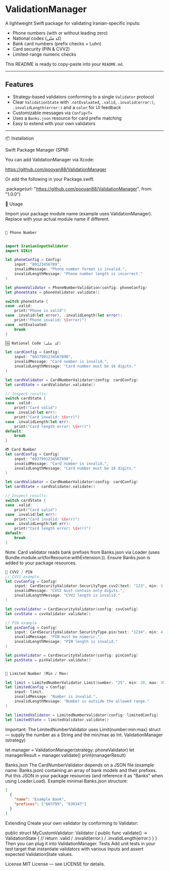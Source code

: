 # ValidationManager

A lightweight Swift package for validating Iranian-specific inputs:

- Phone numbers (with or without leading zero)  
- National codes (کد ملی)  
- Bank card numbers (prefix checks + Luhn)  
- Card security (PIN & CVV2)  
- Limited-range numeric checks

This README is ready to copy-paste into your `README.md`.

---

## Features

- Strategy-based validators conforming to a single `Validator` protocol  
- Clear `ValidationState` with `.notEvaluated`, `.valid`, `.invalid(error:)`, `.invalidLength(error:)` and a `color` for UI feedback  
- Customizable messages via `Config<T>`  
- Uses a `Banks.json` resource for card prefix matching  
- Easy to extend with your own validators

---

📦 Installation

Swift Package Manager (SPM)

You can add ValidationManager via Xcode:

https://github.com/pooyan88/ValidationManager

Or add the following in your Package.swift:

.package(url: "https://github.com/pooyan88/ValidationManager", from: "1.0.0")

🚀 Usage

Import your package module name (example uses ValidationManager). Replace with your actual module name if different.



```swift

📱 Phone Number


import IranianInputValidator
import UIKit

let phoneConfig = Config(
    input: "09123456789",
    invalidMessage: "Phone number format is invalid.",
    invalidLengthMessage: "Phone number length is incorrect."
)

let phoneValidator = PhoneNumberValidation(config: phoneConfig)
let phoneState = phoneValidator.validate()

switch phoneState {
case .valid:
    print("Phone is valid")
case .invalid(let error), .invalidLength(let error):
    print("Phone invalid: \(error)")
case .notEvaluated:
    break
}

```
```swift
🆔 National Code (کد ملی)

let cardConfig = Config(
    input: "6037991234567890",
    invalidMessage: "Card number is invalid.",
    invalidLengthMessage: "Card number must be 16 digits."
)

let cardValidator = CardNumberValidator(config: cardConfig)
let cardState = cardValidator.validate()

// Inspect results:
switch cardState {
case .valid:
    print("Card valid")
case .invalid(let err):
    print("Card invalid: \(err)")
case .invalidLength(let err):
    print("Card length error: \(err)")
default:
    break
}
```

```swift
💳 Card Number
let cardConfig = Config(
    input: "6037991234567890",
    invalidMessage: "Card number is invalid.",
    invalidLengthMessage: "Card number must be 16 digits."
)

let cardValidator = CardNumberValidator(config: cardConfig)
let cardState = cardValidator.validate()

// Inspect results:
switch cardState {
case .valid:
    print("Card valid")
case .invalid(let err):
    print("Card invalid: \(err)")
case .invalidLength(let err):
    print("Card length error: \(err)")
default:
    break
}
```


Note: Card validator reads bank prefixes from Banks.json via Loader (uses Bundle.module.url(forResource:withExtension:)). Ensure Banks.json is added to your package resources.

```swift
🔐 CVV2 / PIN
// CVV2 example
let cvvConfig = Config(
    input: CardSecurityValidator.SecurityType.cvv2(text: "123", min: 3, max: 4),
    invalidMessage: "CVV2 must contain only digits.",
    invalidLengthMessage: "CVV2 length is invalid."
)

let cvvValidator = CardSecurityValidator(config: cvvConfig)
let cvvState = cvvValidator.validate()

// PIN example
let pinConfig = Config(
    input: CardSecurityValidator.SecurityType.pin(text: "1234", min: 4, max: 6),
    invalidMessage: "PIN must be numeric.",
    invalidLengthMessage: "PIN length is invalid."
)

let pinValidator = CardSecurityValidator(config: pinConfig)
let pinState = pinValidator.validate()

```

```swift

🔢 Limited Number (Min / Max)

let limit = LimitedNumberValidator.Limit(number: "25", min: 20, max: 30)
let limitedConfig = Config(
    input: limit,
    invalidMessage: "Number is invalid.",
    invalidLengthMessage: "Number is outside the allowed range."
)

let limitedValidator = LimitedNumberValidator(config: limitedConfig)
let limitedState = limitedValidator.validate()
```

Important: The LimitedNumberValidator uses Limit(number:min:max) struct — supply the number as a String and the min/max as Int.
ValidationManager (strategy)

let manager = ValidationManager(strategy: phoneValidator)
let managerResult = manager.validate()
print(managerResult)

Banks.json
The CardNumberValidator depends on a JSON file (example name: Banks.json) containing an array of bank models and their prefixes. Put this JSON in your package resources (and reference it as "Banks" when using Loader.Load).
Example minimal Banks.json structure:

```json
[
  {
    "name": "Example Bank",
    "prefixes": ["603799", "639347"]
  }
]
```

Extending
Create your own validator by conforming to Validator:

public struct MyCustomValidator: Validator {
    public func validate() -> ValidationState {
        // return .valid / .invalid(error:) / .invalidLength(error:)
    }
}
Then you can plug it into ValidationManager.
Tests
Add unit tests in your test target that instantiate validators with various inputs and assert expected ValidationState values.

License
MIT License — see LICENSE for details.
